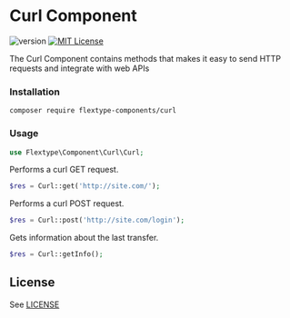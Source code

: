 # Curl Component
![version](https://img.shields.io/badge/version-1.0.0-brightgreen.svg?style=flat-square "Version")
[![MIT License](https://img.shields.io/badge/license-MIT-blue.svg?style=flat-square)](https://github.com/flextype-components/curl/blob/master/LICENSE)

The Curl Component contains methods that makes it easy to send HTTP requests and integrate with web APIs

### Installation

```
composer require flextype-components/curl
```

### Usage

```php
use Flextype\Component\Curl\Curl;
```

Performs a curl GET request.
```php
$res = Curl::get('http://site.com/');
```

Performs a curl POST request.
```php
$res = Curl::post('http://site.com/login');
```

Gets information about the last transfer.
```php
$res = Curl::getInfo();
```

## License
See [LICENSE](https://github.com/flextype-components/curl/blob/master/LICENSE)
